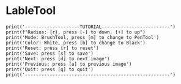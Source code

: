 # LableTool
    print('--------------------TUTORIAL-------------------------')
    print(f"Radius: {r}, press [-] to down, [+] to up")
    print('Mode: BrushTool, press [m] to change to PenTool')
    print('Color: White, press [b] to change to Black')
    print('Reset: press [r] to reset')
    print('Save: press [s] to save')
    print('Next: press [d] to next image')
    print('Previous: press [a] to previous image')
    print('Quit: press [q] to quit')
    print('-----------------------------------------------------')

